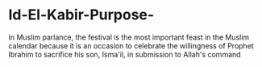 # Id-El-Kabir-Purpose-
In Muslim parlance, the festival is the most important feast in the Muslim calendar because it is an occasion to celebrate the willingness of Prophet Ibrahim to sacrifice his son, Isma'il, in submission to Allah's command
